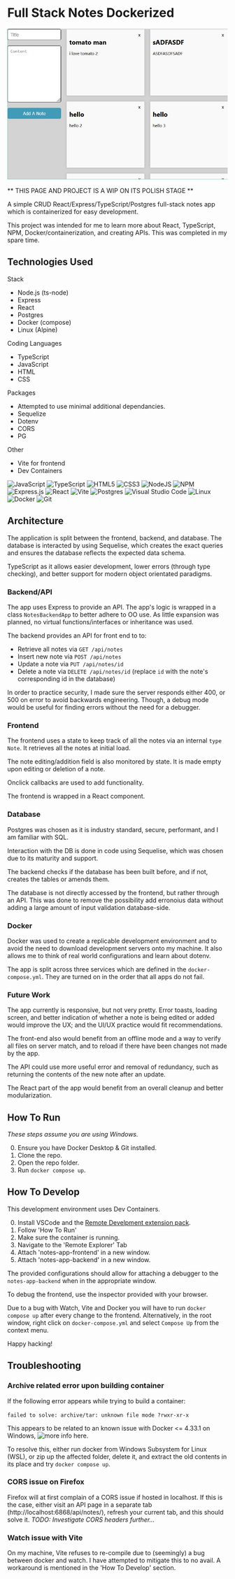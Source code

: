 # Full Stack Notes Dockerized

![Placeholder Image](https://raw.githubusercontent.com/giodestone/full-stack-notes-dockerized/main/Images/Placeholder1.jpg)

** THIS PAGE AND PROJECT IS A WIP ON ITS POLISH STAGE **

A simple CRUD React/Express/TypeScript/Postgres full-stack notes app which is containerized for easy development.

This project was intended for me to learn more about React, TypeScript, NPM, Docker/containerization, and creating APIs. This was completed in my spare time.

## Technologies Used

Stack
* Node.js (ts-node)
* Express
* React
* Postgres
* Docker (compose)
* Linux (Alpine)

Coding Languages
* TypeScript
* JavaScript
* HTML
* CSS

Packages
* Attempted to use minimal additional dependancies.
* Sequelize
* Dotenv
* CORS
* PG

Other
* Vite for frontend
* Dev Containers

![JavaScript](https://img.shields.io/badge/javascript-%23323330.svg?style=for-the-badge&logo=javascript&logoColor=%23F7DF1E)
![TypeScript](https://img.shields.io/badge/typescript-%23007ACC.svg?style=for-the-badge&logo=typescript&logoColor=white)
![HTML5](https://img.shields.io/badge/html5-%23E34F26.svg?style=for-the-badge&logo=html5&logoColor=white)
![CSS3](https://img.shields.io/badge/css3-%231572B6.svg?style=for-the-badge&logo=css3&logoColor=white)
![NodeJS](https://img.shields.io/badge/node.js-6DA55F?style=for-the-badge&logo=node.js&logoColor=white)
![NPM](https://img.shields.io/badge/NPM-%23CB3837.svg?style=for-the-badge&logo=npm&logoColor=white)
![Express.js](https://img.shields.io/badge/express.js-%23404d59.svg?style=for-the-badge&logo=express&logoColor=%2361DAFB)
![React](https://img.shields.io/badge/react-%2320232a.svg?style=for-the-badge&logo=react&logoColor=%2361DAFB)
![Vite](https://img.shields.io/badge/vite-%23646CFF.svg?style=for-the-badge&logo=vite&logoColor=white)
![Postgres](https://img.shields.io/badge/postgres-%23316192.svg?style=for-the-badge&logo=postgresql&logoColor=white)
![Visual Studio Code](https://img.shields.io/badge/Visual%20Studio%20Code-0078d7.svg?style=for-the-badge&logo=visual-studio-code&logoColor=white)
![Linux](https://img.shields.io/badge/Linux-FCC624?style=for-the-badge&logo=linux&logoColor=black)
![Docker](https://img.shields.io/badge/docker-%230db7ed.svg?style=for-the-badge&logo=docker&logoColor=white)
![Git](https://img.shields.io/badge/git-%23F05033.svg?style=for-the-badge&logo=git&logoColor=white)

## Architecture

The application is split between the frontend, backend, and database. The database is interacted by using Sequelise, which creates the exact queries and ensures the database reflects the expected data schema.

TypeScript as it allows easier development, lower errors (through type checking), and better support for modern object orientated paradigms.

### Backend/API

The app uses Express to provide an API. The app's logic is wrapped in a class `NotesBackendApp` to better adhere to OO use. As little expansion was planned, no virtual functions/interfaces or inheritance was used.

The backend provides an API for front end to to:
* Retrieve all notes via `GET /api/notes`
* Insert new note via `POST /api/notes`
* Update a note via `PUT /api/notes/id`
* Delete a note via `DELETE /api/notes/id`
(replace `id` with the note's corresponding id in the database)

In order to practice security, I made sure the server responds either 400, or 500 on error to avoid backwards engineering. Though, a debug mode would be useful for finding errors without the need for a debugger.

### Frontend

The frontend uses a state to keep track of all the notes via an internal `type Note`. It retrieves all the notes at initial load.

The note editing/addition field is also monitored by state. It is made empty upon editing or deletion of a note.

Onclick callbacks are used to add functionality.

The frontend is wrapped in a React component.

### Database

Postgres was chosen as it is industry standard, secure, performant, and I am familiar with SQL.

Interaction with the DB is done in code using Sequelise, which was chosen due to its maturity and support.

The backend checks if the database has been built before, and if not, creates the tables or amends them.

The database is not directly accessed by the frontend, but rather through an API. This was done to remove the possibility add erronoius data without adding a large amount of input validation database-side.

### Docker

Docker was used to create a replicable development environment and to avoid the need to download development servers onto my machine. It also allows me to think of real world configurations and learn about dotenv.

The app is split across three services which are defined in the `docker-compose.yml`. They are turned on in the order that all apps do not fail.

### Future Work

The app currently is responsive, but not very pretty. Error toasts, loading screen, and better indication of whether a note is being edited or added would improve the UX; and the UI/UX practice would fit recommendations.

The front-end also would benefit from an offline mode and a way to verify all files on server match, and to reload if there have been changes not made by the app.

The API could use more useful error and removal of redundancy, such as returning the contents of the new note after an update.

The React part of the app would benefit from an overall cleanup and better modularization.

## How To Run

*These steps assume you are using Windows.*

0. Ensure you have Docker Desktop & Git installed.
1. Clone the repo.
2. Open the repo folder.
3. Run `docker compose up`.

## How To Develop

This development environment uses Dev Containers.

0. Install VSCode and the [Remote Develpment extension pack](https://marketplace.visualstudio.com/items?itemName=ms-vscode-remote.vscode-remote-extensionpack).
1. Follow 'How To Run'
3. Make sure the container is running.
4. Navigate to the 'Remote Explorer' Tab
5. Attach 'notes-app-frontend' in a new window.
6. Attach 'notes-app-backend' in a new window.

The provided configurations should allow for attaching a debugger to the `notes-app-backend` when in the appropriate window.

To debug the frontend, use the inspector provided with your browser.

Due to a bug with Watch, Vite and Docker you will have to run `docker compose up` after every change to the frontend. Alternatively, in the root window, right click on `docker-compose.yml` and select `Compose Up` from the context menu.

Happy hacking!

## Troubleshooting

### Archive related error upon building container

If the following error appears while trying to build a container:

`failed to solve: archive/tar: unknown file mode ?rwxr-xr-x`

This appears to be related to an known issue with Docker <= 4.33.1 on Windows, ![more info here.](https://github.com/docker/for-win/issues/14083)

To resolve this, either run docker from Windows Subsystem for Linux (WSL), or zip up the affected folder, delete it, and extract the old contents in its place and try `docker compose up`.

### CORS issue on Firefox

Firefox will at first complain of a CORS issue if hosted in localhost. If this is the case, either visit an API page in a separate tab (http://localhost:6868/api/notes/), refresh your current tab, and this should solve it. *TODO: Investigate CORS headers further...*

### Watch issue with Vite

On my machine, Vite refuses to re-compile due to (seemingly) a bug between docker and watch. I have attempted to mitigate this to no avail. A workaround is mentioned in the 'How To Develop' section.